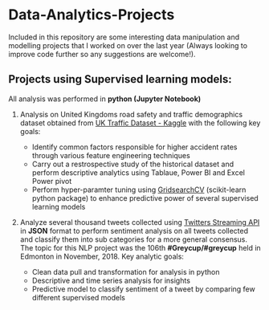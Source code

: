 # Data-Analytics-Projects

Included in this repository are some interesting data manipulation and modelling projects that I worked on over the last year (Always looking to improve code further so any suggestions are welcome!). 

## Projects using Supervised learning models: 
All analysis was performed in **python (Jupyter Notebook)**
1. Analysis on United Kingdoms road safety and traffic demographics dataset obtained from [UK Traffic Dataset - Kaggle](https://www.kaggle.com/tsiaras/uk-road-safety-accidents-and-vehicles#Accident_Information.csv) with the following key goals: 
    * Identify common factors responsible for higher accident rates through various feature engineering techniques
    * Carry out a restrospective study of the historical dataset and perform descriptive analytics using Tablaue, Power BI and Excel Power pivot
    * Perform hyper-paramter tuning using [GridsearchCV](https://scikit-learn.org/stable/modules/grid_search.html) (scikit-learn python package) to enhance predictive power of several supervised learning models

2. Analyze several thousand tweets collected using [Twitters Streaming API](http://docs.tweepy.org/en/v3.5.0/api.html) in **JSON** format to perform sentiment analysis on all tweets collected and classify them into sub categories for a more general consensus. The topic for this NLP project was the 106th **#Greycup/#greycup** held in Edmonton in November, 2018. Key analytic goals:
    * Clean data pull and transformation for analysis in python
    * Descriptive and time series analysis for insights 
    * Predictive model to classify sentiment of a tweet by comparing few different supervised models
   
 
    
